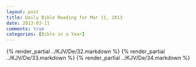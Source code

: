 ```yaml
---
layout: post
title: Daily Bible Reading for Mar 11, 2013
date: 2013-03-11
comments: true
categories: [Bible in a Year]
---
```

{% render_partial ../KJV/De/32.markdown %}
{% render_partial ../KJV/De/33.markdown %}
{% render_partial ../KJV/De/34.markdown %}
